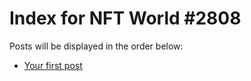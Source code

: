 # Index for NFT World #2808
Posts will be displayed in the order below:

- [Your first post](./001-first.md)

